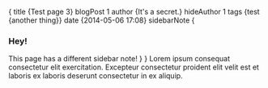 {
    title {Test page 3}
    blogPost 1
    author {It's a secret.}
    hideAuthor 1
    tags {test {another thing}}
    date {2014-05-06 17:08}
	sidebarNote {
        <h3>Hey!</h3>
        This page has a different sidebar note!
    }
}
Lorem ipsum consequat consectetur elit exercitation. Excepteur consectetur proident elit velit est et laboris ex laboris deserunt consectetur in ex aliquip.